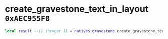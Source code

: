 # create_gravestone_text_in_layout `0xAEC955F8`

```lua
local result --[[ integer ]] = natives.gravestone.create_gravestone_text_in_layout(_unk0 --[[ integer ]], _unk1 --[[ integer ]], _unk2 --[[ integer ]], _unk3 --[[ integer ]], _unk4 --[[ integer ]], _unk5 --[[ integer ]])
```